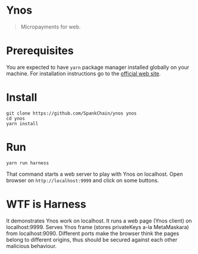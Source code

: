# Ynos

> Micropayments for web.

# Prerequisites

You are expected to have `yarn` package manager installed globally on your machine.
For installation instructions go to the [official web site](https://yarnpkg.com/en/docs/install).

# Install

```
git clone https://github.com/SpankChain/ynos ynos
cd ynos
yarn install
```

# Run
```
yarn run harness
```
That command starts a web server to play with Ynos on localhost.
Open browser on `http://localhost:9999` and click on some buttons.

# WTF is Harness
It demonstrates Ynos work on localhost. It runs a web page (Ynos client) on localhost:9999.
Serves Ynos frame (stores privateKeys a-la MetaMaskara) from localhost:9090. Different ports
make the browser think the pages belong to different origins, thus should be secured
against each other malicious behaviour.
